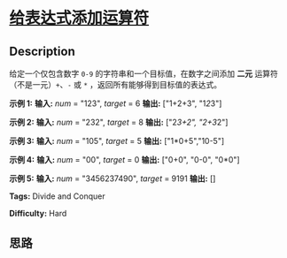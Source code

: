 # [给表达式添加运算符][title]

## Description

给定一个仅包含数字 `0-9` 的字符串和一个目标值，在数字之间添加 **二元** 运算符（不是一元）`+`、`-` 或 `*`
，返回所有能够得到目标值的表达式。

**示例 1:**
            **输入:** _num_ = "123", _target_ = 6    **输出:** ["1+2+3", "1*2*3"]     

**示例  2:**
            **输入:** _num_ = "232", _target_ = 8    **输出:** ["2*3+2", "2+3*2"]

**示例 3:**
            **输入:** _num_ = "105", _target_ = 5    **输出:** ["1*0+5","10-5"]

**示例  4:**
            **输入:** _num_ = "00", _target_ = 0    **输出:** ["0+0", "0-0", "0*0"]    

**示例 5:**
            **输入:** _num_ = "3456237490", _target_ = 9191    **输出:** []    


**Tags:** Divide and Conquer

**Difficulty:** Hard

## 思路

[title]: https://leetcode-cn.com/problems/expression-add-operators
